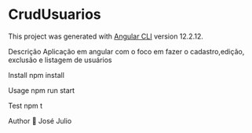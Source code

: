 # CrudUsuarios

This project was generated with [Angular CLI](https://github.com/angular/angular-cli) version 12.2.12.

Descrição
Aplicação em angular com o foco em fazer o cadastro,edição, exclusão e listagem de  usuários

Install
npm install

Usage
npm run start

Test
npm t

Author
👤 José Julio
